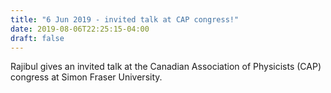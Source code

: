 ```yaml
---
title: "6 Jun 2019 - invited talk at CAP congress!"
date: 2019-08-06T22:25:15-04:00
draft: false
---
```


Rajibul gives an invited talk at the Canadian Association of Physicists (CAP) congress at Simon Fraser University. 
